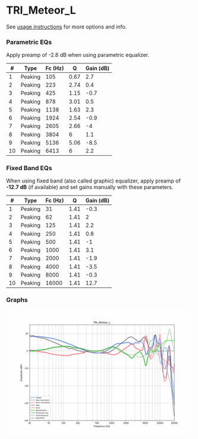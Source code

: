 # TRI_Meteor_L
See [usage instructions](https://github.com/jaakkopasanen/AutoEq#usage) for more options and info.

### Parametric EQs
Apply preamp of -2.8 dB when using parametric equalizer.

|   # | Type    |   Fc (Hz) |    Q |   Gain (dB) |
|-----|---------|-----------|------|-------------|
|   1 | Peaking |       105 | 0.67 |         2.7 |
|   2 | Peaking |       223 | 2.74 |         0.4 |
|   3 | Peaking |       425 | 1.15 |        -0.7 |
|   4 | Peaking |       878 | 3.01 |         0.5 |
|   5 | Peaking |      1138 | 1.63 |         2.3 |
|   6 | Peaking |      1924 | 2.54 |        -0.9 |
|   7 | Peaking |      2605 | 2.66 |        -4   |
|   8 | Peaking |      3804 | 6    |         1.1 |
|   9 | Peaking |      5136 | 5.06 |        -8.5 |
|  10 | Peaking |      6413 | 6    |         2.2 |

### Fixed Band EQs
When using fixed band (also called graphic) equalizer, apply preamp of **-12.7 dB** (if available) and set gains manually with these parameters.

|   # | Type    |   Fc (Hz) |    Q |   Gain (dB) |
|-----|---------|-----------|------|-------------|
|   1 | Peaking |        31 | 1.41 |        -0.3 |
|   2 | Peaking |        62 | 1.41 |         2   |
|   3 | Peaking |       125 | 1.41 |         2.2 |
|   4 | Peaking |       250 | 1.41 |         0.8 |
|   5 | Peaking |       500 | 1.41 |        -1   |
|   6 | Peaking |      1000 | 1.41 |         3.1 |
|   7 | Peaking |      2000 | 1.41 |        -1.9 |
|   8 | Peaking |      4000 | 1.41 |        -3.5 |
|   9 | Peaking |      8000 | 1.41 |        -0.3 |
|  10 | Peaking |     16000 | 1.41 |        12.7 |

### Graphs
![](./TRI_Meteor_L.png)
